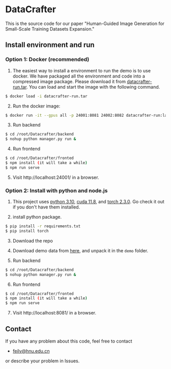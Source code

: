 # DataCrafter

This is the source code for our paper "Human-Guided Image Generation for Small-Scale Training Datasets Expansion."

## Install environment and run

### Option 1: Docker (recommended)
1. The easiest way to install a environment to run the demo is to use docker. We have packaged all the environment and code into a compressed image package. Please download it from  [datacrafter-run.tar](https://drive.google.com/file/d/1-KQuDaHJ4JtRt-w98Qhw0cefX8iOIX0g/view?usp=drive_link). You can load and start the image with the following command.

```sh
$ docker load -i datacrafter-run.tar
```
2. Run the docker image:
   
```sh
$ docker run -it --gpus all -p 24001:8081 24002:8082 datacrafter-run:latest
```

3. Run backend

```sh
$ cd /root/Datacrafter/backend
$ nohup python manager.py run &
```

4. Run frontend

```sh
$ cd /root/Datacrafter/fronted
$ npm install (it will take a while)
$ npm run serve
```

5. Visit http://localhost:24001/ in a browser.



### Option 2: Install with python and node.js
1. This project uses [python 3.10](https://www.python.org/), [cuda 11.8](https://developer.nvidia.com/cuda-toolkit), and [torch 2.3.0](https://pytorch.org/). Go check it out if you don't have them installed.

2. install python package.
```sh
$ pip install -r requirements.txt
$ pip install torch
```
3. Download the repo

4. Download demo data from [here](https://drive.google.com/file/d/1se-uJddNTuUKAenlMDAu4dL99Xi-YjrT/view?usp=drive_link), and unpack it in the `demo` folder.

5. Run backend

```sh
$ cd /root/Datacrafter/backend
$ nohup python manager.py run &
```

6. Run frontend

```sh
$ cd /root/Datacrafter/fronted
$ npm install (it will take a while)
$ npm run serve
```

7. Visit http://localhost:8081/ in a browser.



## Contact
If you have any problem about this code, feel free to contact
- feilv@hnu.edu.cn

or describe your problem in Issues.